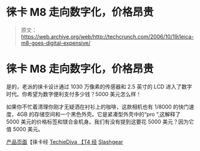 # 徕卡 M8 走向数字化，价格昂贵

> 原文：<https://web.archive.org/web/http://techcrunch.com/2006/10/19/leica-m8-goes-digital-expensive/>

# 徕卡 M8 走向数字化，价格昂贵

是的，老派的徕卡设计通过 1030 万像素的传感器和 2.5 英寸的 LCD 进入了数字时代。你希望为数字便利支付多少钱？5000 美元怎么样！

如果你不忙着清理你刚才无疑洒在衬衫上的咖啡，这款相机也有 1/8000 的快门速度，4GB 的存储空间和一个黑色外壳。它是紧凑型外壳中的“pro ”,这解释了 5000 美元的价格标签和镁合金机身。我们有没有提到这要花 5000 美元？因为它值 5000 美元。

[产品页面](https://web.archive.org/web/20201128024547/http://www.leica-camera.us/photography/m_system/m8/#product-scroll-me-anchor)【徕卡经 [TechieDiva 【T4 经](https://web.archive.org/web/20201128024547/http://www.techiediva.com/weblog/2006/10/leica_m8_camera.html) [Slashgear](https://web.archive.org/web/20201128024547/http://www.slashgear.com/the-classic-leica-m8-camera-goes-digital-192124.php/2/)